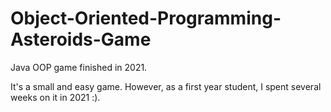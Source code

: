 # Object-Oriented-Programming-Asteroids-Game
Java OOP game finished in 2021. 


It's a small and easy game. However, as a first year student, I spent several weeks on it in 2021 :).